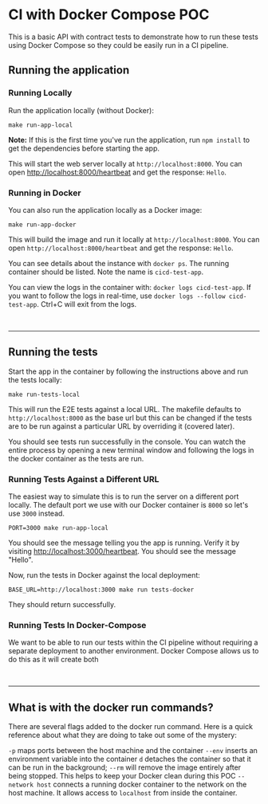 # CI with Docker Compose POC

This is a basic API with contract tests to demonstrate how to run these tests using Docker Compose so they could be easily run in a CI pipeline.

## Running the application

### Running Locally

Run the application locally (without Docker):

    make run-app-local

**Note:** If this is the first time you've run the application, run `npm install` to get the dependencies before starting the app.

This will start the web server locally at `http://localhost:8000`.  You can open <http://localhost:8000/heartbeat> and get the response: `Hello`.

### Running in Docker

You can also run the application locally as a Docker image:

    make run-app-docker

This will build the image and run it locally at `http://localhost:8000`.  You can open `http://localhost:8000/heartbeat` and get the response: `Hello`.

You can see details about the instance with `docker ps`.  The running container should be listed.  Note the name is `cicd-test-app`.

You can view the logs in the container with: `docker logs cicd-test-app`.  If you want to follow the logs in real-time, use `docker logs --follow cicd-test-app`.  Ctrl+C will exit from the logs.

<br>
<hr>

## Running the tests

Start the app in the container by following the instructions above and run the tests locally:

    make run-tests-local

This will run the E2E tests against a local URL.  The makefile defaults to `http://localhost:8000` as the base url but this can be changed if the tests are to be run against a particular URL by overriding it (covered later).

You should see tests run successfully in the console.  You can watch the entire process by opening a new terminal window and following the logs in the docker container as the tests are run.

### Running Tests Against a Different URL

The easiest way to simulate this is to run the server on a different port locally.  The default port we use with our Docker container is `8000` so let's use `3000` instead.

    PORT=3000 make run-app-local

You should see the message telling you the app is running.  Verify it by visiting <http://localhost:3000/heartbeat>.  You should see the message "Hello".

Now, run the tests in Docker against the local deployment:

    BASE_URL=http://localhost:3000 make run tests-docker

They should return successfully.

### Running Tests In Docker-Compose

We want to be able to run our tests within the CI pipeline without requiring a separate deployment to another environment.  Docker Compose allows us to do this as it will create both 

<br>
<hr>

## What is with the docker run commands?

There are several flags added to the docker run command.  Here is a quick reference about what they are doing to take out some of the mystery:

`-p` maps ports between the host machine and the container
`--env` inserts an environment variable into the container
`d` detaches the container so that it can be run in the background;
`--rm` will remove the image entirely after being stopped.  This helps to keep your Docker clean during this POC
`--network host` connects a running docker container to the network on the host machine.  It allows access to `localhost` from inside the container.
